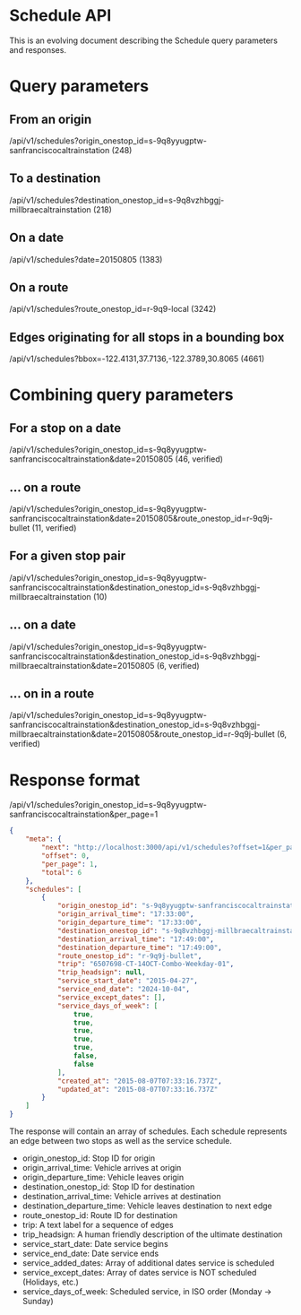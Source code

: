 # Schedule API

This is an evolving document describing the Schedule query parameters and responses.

# Query parameters

## From an origin
/api/v1/schedules?origin_onestop_id=s-9q8yyugptw-sanfranciscocaltrainstation
(248)

## To a destination
/api/v1/schedules?destination_onestop_id=s-9q8vzhbggj-millbraecaltrainstation
(218)

## On a date
/api/v1/schedules?date=20150805
(1383)

## On a route
/api/v1/schedules?route_onestop_id=r-9q9-local
(3242)

## Edges originating for all stops in a bounding box
/api/v1/schedules?bbox=-122.4131,37.7136,-122.3789,30.8065
(4661)

# Combining query parameters

## For a stop on a date
/api/v1/schedules?origin_onestop_id=s-9q8yyugptw-sanfranciscocaltrainstation&date=20150805
(46, verified)
## ... on a route
/api/v1/schedules?origin_onestop_id=s-9q8yyugptw-sanfranciscocaltrainstation&date=20150805&route_onestop_id=r-9q9j-bullet
(11, verified)

## For a given stop pair
/api/v1/schedules?origin_onestop_id=s-9q8yyugptw-sanfranciscocaltrainstation&destination_onestop_id=s-9q8vzhbggj-millbraecaltrainstation
(10)
## ... on a date
/api/v1/schedules?origin_onestop_id=s-9q8yyugptw-sanfranciscocaltrainstation&destination_onestop_id=s-9q8vzhbggj-millbraecaltrainstation&date=20150805
(6, verified)
## ... on in a route
/api/v1/schedules?origin_onestop_id=s-9q8yyugptw-sanfranciscocaltrainstation&destination_onestop_id=s-9q8vzhbggj-millbraecaltrainstation&date=20150805&route_onestop_id=r-9q9j-bullet
(6, verified)

# Response format

/api/v1/schedules?origin_onestop_id=s-9q8yyugptw-sanfranciscocaltrainstation&per_page=1

````json
{
    "meta": {
        "next": "http://localhost:3000/api/v1/schedules?offset=1&per_page=1",
        "offset": 0,
        "per_page": 1,
        "total": 6
    },
    "schedules": [
        {
            "origin_onestop_id": "s-9q8yyugptw-sanfranciscocaltrainstation",
            "origin_arrival_time": "17:33:00",
            "origin_departure_time": "17:33:00",
            "destination_onestop_id": "s-9q8vzhbggj-millbraecaltrainstation",
            "destination_arrival_time": "17:49:00",
            "destination_departure_time": "17:49:00",
            "route_onestop_id": "r-9q9j-bullet",
            "trip": "6507698-CT-14OCT-Combo-Weekday-01",
            "trip_headsign": null,
            "service_start_date": "2015-04-27",
            "service_end_date": "2024-10-04",
            "service_except_dates": [],
            "service_days_of_week": [
                true,
                true,
                true,
                true,
                true,
                false,
                false
            ],
            "created_at": "2015-08-07T07:33:16.737Z",						
            "updated_at": "2015-08-07T07:33:16.737Z"
        }
    ]
}
````

The response will contain an array of schedules. Each schedule represents an edge between two stops as well as the service schedule.

 * origin_onestop_id: Stop ID for origin
 * origin_arrival_time: Vehicle arrives at origin
 * origin_departure_time: Vehicle leaves origin
 * destination_onestop_id: Stop ID for destination
 * destination_arrival_time: Vehicle arrives at destination
 * destination_departure_time: Vehicle leaves destination to next edge
 * route_onestop_id: Route ID for destination
 * trip: A text label for a sequence of edges
 * trip_headsign: A human friendly description of the ultimate destination
 * service_start_date: Date service begins
 * service_end_date: Date service ends
 * service_added_dates: Array of additional dates service is scheduled
 * service_except_dates: Array of dates service is NOT scheduled (Holidays, etc.)
 * service_days_of_week: Scheduled service, in ISO order (Monday -> Sunday)

